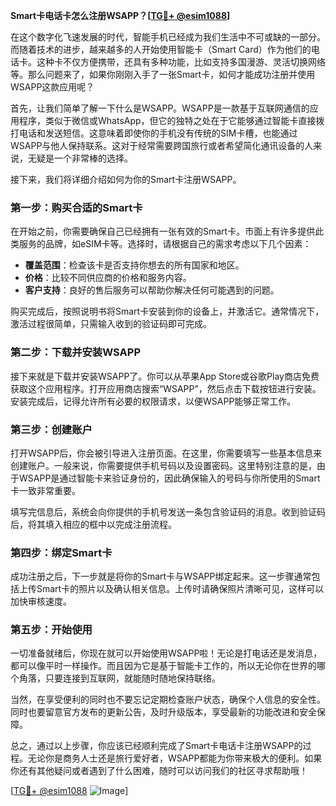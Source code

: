 **Smart卡电话卡怎么注册WSAPP？[[TG💪+ @esim1088](https://t.me/s/esim1088)]**

在这个数字化飞速发展的时代，智能手机已经成为我们生活中不可或缺的一部分。而随着技术的进步，越来越多的人开始使用智能卡（Smart Card）作为他们的电话卡。这种卡不仅方便携带，还具有多种功能，比如支持多国漫游、灵活切换网络等。那么问题来了，如果你刚刚入手了一张Smart卡，如何才能成功注册并使用WSAPP这款应用呢？

首先，让我们简单了解一下什么是WSAPP。WSAPP是一款基于互联网通信的应用程序，类似于微信或WhatsApp，但它的独特之处在于它能够通过智能卡直接拨打电话和发送短信。这意味着即使你的手机没有传统的SIM卡槽，也能通过WSAPP与他人保持联系。这对于经常需要跨国旅行或者希望简化通讯设备的人来说，无疑是一个非常棒的选择。

接下来，我们将详细介绍如何为你的Smart卡注册WSAPP。

### 第一步：购买合适的Smart卡

在开始之前，你需要确保自己已经拥有一张有效的Smart卡。市面上有许多提供此类服务的品牌，如eSIM卡等。选择时，请根据自己的需求考虑以下几个因素：

- **覆盖范围**：检查该卡是否支持你想去的所有国家和地区。
- **价格**：比较不同供应商的价格和服务内容。
- **客户支持**：良好的售后服务可以帮助你解决任何可能遇到的问题。

购买完成后，按照说明书将Smart卡安装到你的设备上，并激活它。通常情况下，激活过程很简单，只需输入收到的验证码即可完成。

### 第二步：下载并安装WSAPP

接下来就是下载并安装WSAPP了。你可以从苹果App Store或谷歌Play商店免费获取这个应用程序。打开应用商店搜索“WSAPP”，然后点击下载按钮进行安装。安装完成后，记得允许所有必要的权限请求，以便WSAPP能够正常工作。

### 第三步：创建账户

打开WSAPP后，你会被引导进入注册页面。在这里，你需要填写一些基本信息来创建账户。一般来说，你需要提供手机号码以及设置密码。这里特别注意的是，由于WSAPP是通过智能卡来验证身份的，因此确保输入的号码与你所使用的Smart卡一致非常重要。

填写完信息后，系统会向你提供的手机号发送一条包含验证码的消息。收到验证码后，将其填入相应的框中以完成注册流程。

### 第四步：绑定Smart卡

成功注册之后，下一步就是将你的Smart卡与WSAPP绑定起来。这一步骤通常包括上传Smart卡的照片以及确认相关信息。上传时请确保照片清晰可见，这样可以加快审核速度。

### 第五步：开始使用

一切准备就绪后，你现在就可以开始使用WSAPP啦！无论是打电话还是发消息，都可以像平时一样操作。而且因为它是基于智能卡工作的，所以无论你在世界的哪个角落，只要连接到互联网，就能随时随地保持联络。

当然，在享受便利的同时也不要忘记定期检查账户状态，确保个人信息的安全性。同时也要留意官方发布的更新公告，及时升级版本，享受最新的功能改进和安全保障。

总之，通过以上步骤，你应该已经顺利完成了Smart卡电话卡注册WSAPP的过程。无论你是商务人士还是旅行爱好者，WSAPP都能为你带来极大的便利。如果你还有其他疑问或者遇到了什么困难，随时可以访问我们的社区寻求帮助哦！

[[TG💪+ @esim1088](https://t.me/s/esim1088) ![Image](https://i.postimg.cc/4NQfJmqS/Snipaste-2025-05-13-00-14-12.png)]